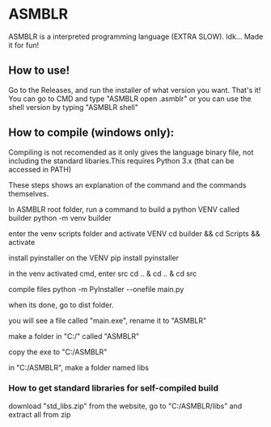 # ASMBLR
ASMBLR is a interpreted programming language (EXTRA SLOW). Idk... Made it for fun!

## How to use!
Go to the Releases, and run the installer of what version you want. That's it!
You can go to CMD and type "ASMBLR open <file>.asmblr" or you can use the shell version by typing "ASMBLR shell"

## How to compile (windows only):
Compiling is not recomended as it only gives the language binary file, not including the standard libaries.This requires Python 3.x (that can be accessed in PATH)

These steps shows an explanation of the command and the commands themselves.

In ASMBLR root folder, run a command to build a python VENV called builder
python -m venv builder


enter the venv scripts folder and activate VENV
cd builder && cd Scripts && activate


install pyinstaller on the VENV
pip install pyinstaller


in the venv activated cmd, enter src
cd .. & cd .. & cd src


compile files
python -m PyInstaller --onefile main.py


when its done, go to dist folder.

you will see a file called "main.exe", rename it to "ASMBLR"

make a folder in "C:/" called "ASMBLR"

copy the exe to "C:/ASMBLR"

in "C:/ASMBLR", make a folder named libs

### How to get standard libraries for self-compiled build
download "std_libs.zip" from the website, go to "C:/ASMBLR/libs" and extract all from zip
